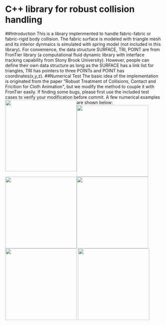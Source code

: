 # C++ library for robust collision handling
##Introduction
This is a library implenmented to handle fabric-fabric or fabric-rigid body collision.
The fabric surface is modeled with triangle mesh and its interior dynmaics is simulated with spring model (not included in this library).
For convenience, the data structure SURFACE, TRI, POINT are from FronTier library (a computational fluid dynamic library with interface tracking capability from Stony Brook University). However, people can define their own 
data structure as long as the SURFACE has a link list for triangles, TRI has pointers to three POINTs and POINT has coordinates(x,y,z).
##Numerical Test
The basic idea of the implementation is originated from the paper "Robust Treatment of Collisions, Contact and Fricition for Cloth Animation", but we modify the method to couple it with FronTier easily. If finding some bugs, please first use the included test cases to verify your modification before commit. A few numerical examples are shown below:
<img style="float: left;" src="http://guest.ams.sunysb.edu/~zgao/work/collision/img/fall-sphere.gif" width="230">
<img style="float: left;" src="http://guest.ams.sunysb.edu/~zgao/work/collision/img/fall-body.gif" width="230">
<img style="float: left;" src="http://guest.ams.sunysb.edu/~zgao/work/collision/img/fall-box.gif" width="230">
<img style="float: center;" src="http://guest.ams.sunysb.edu/~zgao/work/collision/img/string_front.gif" width="230">
<img style="float: center;" src="http://guest.ams.sunysb.edu/~zgao/work/collision/img/string_rear.gif" width="230">
<img style="float: center;" src="http://guest.ams.sunysb.edu/~zgao/work/collision/img/fallstring.gif" width="230">


